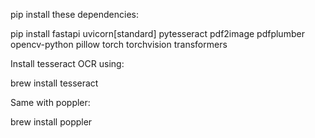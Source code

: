 pip install these dependencies: 

pip install fastapi uvicorn[standard] pytesseract pdf2image pdfplumber opencv-python pillow torch torchvision transformers


Install tesseract OCR using:

brew install tesseract

Same with poppler: 

brew install poppler

